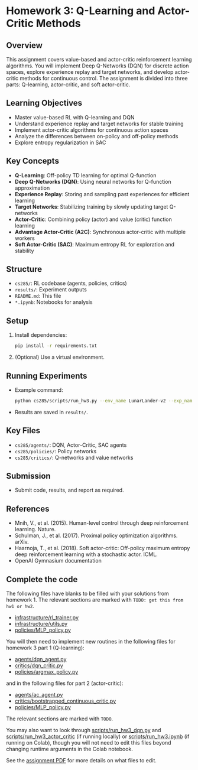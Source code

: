 # Homework 3: Q-Learning and Actor-Critic Methods

## Overview
This assignment covers value-based and actor-critic reinforcement learning algorithms. You will implement Deep Q-Networks (DQN) for discrete action spaces, explore experience replay and target networks, and develop actor-critic methods for continuous control. The assignment is divided into three parts: Q-learning, actor-critic, and soft actor-critic.

## Learning Objectives
- Master value-based RL with Q-learning and DQN
- Understand experience replay and target networks for stable training
- Implement actor-critic algorithms for continuous action spaces
- Analyze the differences between on-policy and off-policy methods
- Explore entropy regularization in SAC

## Key Concepts
- **Q-Learning**: Off-policy TD learning for optimal Q-function
- **Deep Q-Networks (DQN)**: Using neural networks for Q-function approximation
- **Experience Replay**: Storing and sampling past experiences for efficient learning
- **Target Networks**: Stabilizing training by slowly updating target Q-networks
- **Actor-Critic**: Combining policy (actor) and value (critic) function learning
- **Advantage Actor-Critic (A2C)**: Synchronous actor-critic with multiple workers
- **Soft Actor-Critic (SAC)**: Maximum entropy RL for exploration and stability

## Structure
- `cs285/`: RL codebase (agents, policies, critics)
- `results/`: Experiment outputs
- `README.md`: This file
- `*.ipynb`: Notebooks for analysis

## Setup
1. Install dependencies:
   ```bash
   pip install -r requirements.txt
   ```
2. (Optional) Use a virtual environment.

## Running Experiments
- Example command:
  ```bash
  python cs285/scripts/run_hw3.py --env_name LunarLander-v2 --exp_name ac_test
  ```
- Results are saved in `results/`.

## Key Files
- `cs285/agents/`: DQN, Actor-Critic, SAC agents
- `cs285/policies/`: Policy networks
- `cs285/critics/`: Q-networks and value networks

## Submission
- Submit code, results, and report as required.

## References
- Mnih, V., et al. (2015). Human-level control through deep reinforcement learning. Nature.
- Schulman, J., et al. (2017). Proximal policy optimization algorithms. arXiv.
- Haarnoja, T., et al. (2018). Soft actor-critic: Off-policy maximum entropy deep reinforcement learning with a stochastic actor. ICML.
- OpenAI Gymnasium documentation

## Complete the code

The following files have blanks to be filled with your solutions from homework 1. The relevant sections are marked with `TODO: get this from hw1 or hw2`.

- [infrastructure/rl_trainer.py](cs285/infrastructure/rl_trainer.py)
- [infrastructure/utils.py](cs285/infrastructure/utils.py)
- [policies/MLP_policy.py](cs285/policies/MLP_policy.py)

You will then need to implement new routines in the following files for homework 3 part 1 (Q-learning):
- [agents/dqn_agent.py](cs285/agents/dqn_agent.py)
- [critics/dqn_critic.py](cs285/critics/dqn_critic.py)
- [policies/argmax_policy.py](cs285/policies/argmax_policy.py)

and in the following files for part 2 (actor-critic):
- [agents/ac_agent.py](cs285/agents/ac_agent.py)
- [critics/bootstrapped_continuous_critic.py](cs285/critics/bootstrapped_continuous_critic.py)
- [policies/MLP_policy.py](cs285/policies/MLP_policy.py)

The relevant sections are marked with `TODO`.

You may also want to look through [scripts/run_hw3_dqn.py](cs285/scripts/run_hw3_dqn.py) and [scripts/run_hw3_actor_critic](cs285/scripts/run_hw3_actor_critic.py) (if running locally) or [scripts/run_hw3.ipynb](cs285/scripts/run_hw3.ipynb) (if running on Colab), though you will not need to edit this files beyond changing runtime arguments in the Colab notebook.

See the [assignment PDF](cs285_hw3.pdf) for more details on what files to edit.

